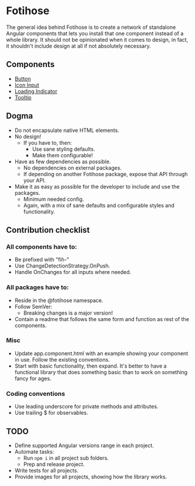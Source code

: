 # Fotihose

The general idea behind Fotihose is to create a network of standalone Angular components that lets you install that one component instead of a whole library.
It should not be opinionated when it comes to design, in fact, it shouldn't include design at all if not absolutely necessary. 

## Components
- [Button](projects/fih-button)
- [Icon Input](projects/fih-icon-input)
- [Loading Indicator](projects/fih-loading-indicator)
- [Tooltip](projects/fih-tooltip)

## Dogma
- Do not encapsulate native HTML elements.
- No design!
  - If you have to, then:
    - Use sane styling defaults.
    - Make them configurable!
- Have as few dependencies as possible.
  - No dependencies on external packages.
  - If depending on another Fotihose package, expose that API through your API.
- Make it as easy as possible for the developer to include and use the packages.
  - Minimum needed config.
  - Again, with a mix of sane defaults and configurable styles and functionality.

## Contribution checklist
### All components have to:
- Be prefixed with "fih-"
- Use ChangeDetectionStrategy.OnPush.
- Handle OnChanges for all inputs where needed.

### All packages have to:
- Reside in the @fotihose namespace.
- Follow SemVer:
  - Breaking changes is a major version! 
- Contain a readme that follows the same form and function as rest of the components.

### Misc
- Update app.component.html with an example showing your component in use. Follow the existing conventions.
- Start with basic functionality, then expand. It's better to have a functional library that does something basic than to work on something fancy for ages.

### Coding conventions
- Use leading underscore for private methods and attributes.
- Use trailing $ for observables.
  
## TODO
- Define supported Angular versions range in each project.
- Automate tasks:
  - Run `npm i` in all project sub folders.
  - Prep and release project.
- Write tests for all projects.
- Provide images for all projects, showing how the library works.
